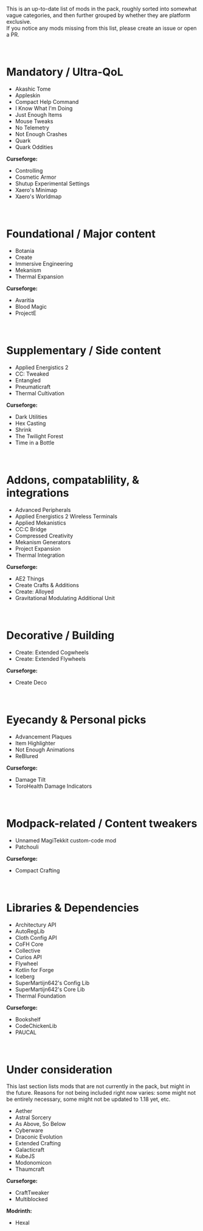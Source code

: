 This is an up-to-date list of mods in the pack, roughly sorted into somewhat vague categories, and then further grouped by whether they are platform exclusive.
<br>If you notice any mods missing from this list, please create an issue or open a PR. 

<br>Mandatory / Ultra-QoL
=====================
 - Akashic Tome
 - Appleskin
 - Compact Help Command
 - I Know What I'm Doing
 - Just Enough Items
 - Mouse Tweaks
 - No Telemetry
 - Not Enough Crashes
 - Quark
 - Quark Oddities

**Curseforge:**
 - Controlling
 - Cosmetic Armor
 - Shutup Experimental Settings
 - Xaero's Minimap
 - Xaero's Worldmap



<br>Foundational / Major content
================================
 - Botania
 - Create
 - Immersive Engineering
 - Mekanism
 - Thermal Expansion

**Curseforge:**
 - Avaritia
 - Blood Magic
 - ProjectE



<br>Supplementary / Side content
================================
 - Applied Energistics 2
 - CC: Tweaked
 - Entangled
 - Pneumaticraft
 - Thermal Cultivation

**Curseforge:**
 - Dark Utilities
 - Hex Casting
 - Shrink
 - The Twilight Forest
 - Time in a Bottle



<br>Addons, compatablility, & integrations
==========================================
 - Advanced Peripherals
 - Applied Energistics 2 Wireless Terminals
 - Applied Mekanistics
 - CC:C Bridge
 - Compressed Creativity
 - Mekanism Generators
 - Project Expansion
 - Thermal Integration

**Curseforge:**
 - AE2 Things
 - Create Crafts & Additions
 - Create: Alloyed
 - Gravitational Modulating Additional Unit



<br>Decorative / Building
=========================
 - Create: Extended Cogwheels
 - Create: Extended Flywheels

**Curseforge:**
 - Create Deco



<br>Eyecandy & Personal picks
=============================
 - Advancement Plaques
 - Item Highlighter
 - Not Enough Animations
 - ReBlured

**Curseforge:**
 - Damage Tilt
 - ToroHealth Damage Indicators



<br>Modpack-related / Content tweakers
======================================
 - Unnamed MagiTekkit custom-code mod
 - Patchouli

**Curseforge:**
 - Compact Crafting



<br>Libraries & Dependencies
============================
 - Architectury API
 - AutoRegLib
 - Cloth Config API
 - CoFH Core
 - Collective
 - Curios API
 - Flywheel
 - Kotlin for Forge
 - Iceberg
 - SuperMartijn642's Config Lib
 - SuperMartijn642's Core Lib
 - Thermal Foundation

**Curseforge:**
 - Bookshelf
 - CodeChickenLib
 - PAUCAL



<br>Under consideration
=======================
This last section lists mods that are not currently in the pack, but might in the future. Reasons for not being included right now varies: some might not be entirely necessary, some might not be updated to 1.18 yet, etc.
 - Aether
 - Astral Sorcery
 - As Above, So Below
 - Cyberware
 - Draconic Evolution
 - Extended Crafting
 - Galacticraft
 - KubeJS
 - Modonomicon
 - Thaumcraft

**Curseforge:**
 - CraftTweaker
 - Multiblocked

**Modrinth:**
 - Hexal